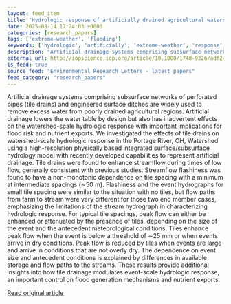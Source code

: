 ```yaml
---
layout: feed_item
title: "Hydrologic response of artificially drained agricultural watersheds: insights from high-resolution integrated surface/subsurface simulations"
date: 2025-08-14 17:24:03 +0000
categories: [research_papers]
tags: ['extreme-weather', 'flooding']
keywords: ['hydrologic', 'artificially', 'extreme-weather', 'response', 'flooding']
description: "Artificial drainage systems comprising subsurface networks of perforated pipes (tile drains) and engineered surface ditches are widely used to remove excess ..."
external_url: http://iopscience.iop.org/article/10.1088/1748-9326/adf240
is_feed: true
source_feed: "Environmental Research Letters - latest papers"
feed_category: "research_papers"
---
```


Artificial drainage systems comprising subsurface networks of perforated pipes (tile drains) and engineered surface ditches are widely used to remove excess water from poorly drained agricultural regions. Artificial drainage lowers the water table by design but also has inadvertent effects on the watershed-scale hydrologic response with important implications for flood risk and nutrient exports. We investigated the effects of tile drains on watershed-scale hydrologic response in the Portage River, OH, Watershed using a high-resolution physically based integrated surface/subsurface hydrology model with recently developed capabilities to represent artificial drainage. Tile drains were found to enhance streamflow during times of low flow, generally consistent with previous studies. Streamflow flashiness was found to have a non-monotonic dependence on tile spacing with a minimum at intermediate spacings (∼50 m). Flashiness and the event hydrographs for small tile spacing were similar to the situation with no tiles, but flow paths from farm to stream were very different for those two end member cases, emphasizing the limitations of the stream hydrograph in characterizing hydrologic response. For typical tile spacings, peak flow can either be enhanced or attenuated by the presence of tiles, depending on the size of the event and the antecedent meteorological conditions. Tiles enhance peak flow when the event is below a threshold of ∼25 mm or when events arrive in dry conditions. Peak flow is reduced by tiles when events are large and arrive in conditions that are not overly dry. The dependence on event size and antecedent conditions is explained by differences in available storage and flow paths to the streams. These results provide additional insights into how tile drainage modulates event-scale hydrologic response, an important control on flood generation mechanisms and nutrient exports.

[Read original article](http://iopscience.iop.org/article/10.1088/1748-9326/adf240)

